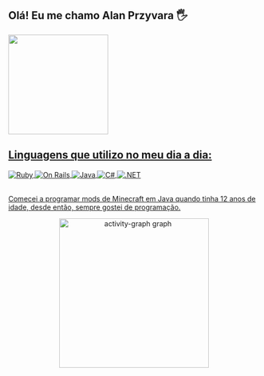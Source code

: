 ## Olá! Eu me chamo Alan Przyvara 🖐️
 <div>
  <a href="https://github.com/AlanPrzyvara">
  <!==<img height="200em" src="https://github-readme-stats.vercel.app/api?username=AlanPrzyvara&show_icons=true&theme=nightowl&count_private=true"/>
  <img height="200em" src="https://github-readme-stats.vercel.app/api/top-langs/?username=AlanPrzyvara&layout=compact&langs_count=7&theme=nightowl"/>
    <br>
  </div>

## Linguagens que utilizo no meu dia a dia:

<div style="display: inline_block">
  <img align="center" alt="Ruby" src="https://img.shields.io/badge/ruby-%23CC342D.svg?style=for-the-badge&logo=ruby&logoColor=white" />
  <img align="center" alt="On Rails" src="https://img.shields.io/badge/Ruby_on_Rails-CC0000?style=for-the-badge&logo=ruby-on-rails&logoColor=white" />
  <img align="center" alt="Java" src="https://img.shields.io/badge/JAVA-ED8B00?style=for-the-badge&logo=openjdk&logoColor=white" />
  <img align="center" alt="C#" src="https://img.shields.io/badge/C%23-239120?style=for-the-badge&logo=c-sharp&logoColor=white" />
  <img align="center" alt=".NET" src="https://img.shields.io/badge/.NET MAIU-5C2D91?style=for-the-badge&logo=.net&logoColor=white" />
</div><br/>

Comecei a programar mods de Minecraft em Java quando tinha 12 anos de idade, desde então, sempre gostei de programação.
<div align="center">
  <img src="https://github-readme-activity-graph.vercel.app/graph?username=AlanPrzyvara&radius=16&theme=tokyo-night&area=true&order=5" height="300" alt="activity-graph graph"  />
</div>

